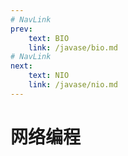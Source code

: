 ```yaml
---
# NavLink
prev:
    text: BIO
    link: /javase/bio.md
# NavLink
next:
    text: NIO
    link: /javase/nio.md
---
```

# 网络编程
